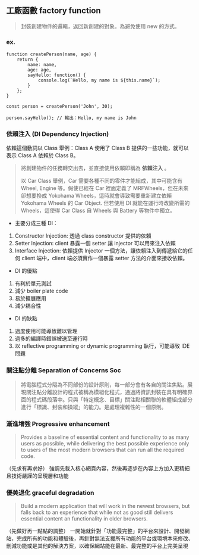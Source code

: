 
## 工廠函數 factory function 

> 封裝創建物件的邏輯，返回新創建的對象。為避免使用 new 的方式。

### ex.

```JS
function createPerson(name, age) {
	return {
		name: name,
		age: age,
		sayHello: function() {
			console.log(`Hello, my name is ${this.name}`);
		}
	};
}

const person = createPerson('John', 30);

person.sayHello(); // 輸出：Hello, my name is John
```


### 依賴注入 (DI Dependency Injection)

依賴這個動詞以 Class 舉例：Class A 使用了 Class B 提供的一些功能，就可以表示 Class A 依賴於 Class B。

> 將創建物件的任務轉交出去，並直接使用依賴即稱為 **依賴注入** 。
> 
> 以 Car Class 舉例，Car 需要各種不同的零件才能組成，其中可能含有 Wheel, Engine 等。假使已經在 Car 裡面定義了 MRFWheels，但在未來卻想要換成 Yokohama Wheels，這時就會導致需要重新建立依賴 Yokohama Wheels 的 Car Object. 但若使用 DI 就能在運行時改變所需的 Wheels，這使得 Car Class 自 Wheels 與 Battery 等物件中獨立。

-  主要分成三種 DI：
1. Constructor Injection: 透過 class constructor 提供的依賴
2. Setter Injection: client 暴露一個 setter 讓 injector 可以用來注入依賴
3. Interface Injection: 依賴提供 Injector 一個方法，讓依賴注入到傳遞給它的任何 client 端中，client 端必須實作一個暴露 setter 方法的介面來接收依賴。

- DI 的優點
1.  有利於單元測試
2.  減少 boiler plate code
3.  易於擴展應用
4.  減少耦合性

- DI 的缺點
1.  過度使用可能導致難以管理
2.  過多的編譯時錯誤被送至運行時
3.  以 reflective programming or dynamic programming 執行，可能導致 IDE 問題


### 關注點分離 Separation of Concerns Soc

> 將電腦程式分隔為不同部份的設計原則，每一部分會有各自的關注焦點。展現關注點分離設計的程式被稱為模組化程式，通過將資訊封裝在具有明確界面的程式碼段落中。只與「特定概念、目標」關注點相關聯的軟體組成部分進行「標識、封裝和操縱」的能力。是處理複雜性的一個原則。


### 漸進增強 Progressive enhancement

> Provides a baseline of essential content and functionality to as many users as possible, while delivering the best possible experience only to users of the most modern browsers that can run all the required code.

（先求有再求好）
強調先載入核心網頁內容，然後再逐步在內容上方加入更精細且技術嚴謹的呈現層和功能


### 優美退化 graceful degradation

>Build a modern application that will work in the newest browsers, but falls back to an experience that while not as good still delivers essential content an functionality in older browsers.

（先做好再一點點的調整）
一開始就針對「功能最完整」的平台來設計、開發網站，完成所有的功能和體驗後，再針對無法支援所有功能的平台或環境本來修改、刪減功能或是其他的解決方案，以確保網站能在最新、最完整的平台上完美呈現


